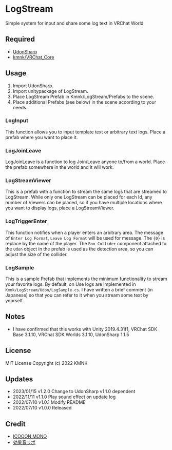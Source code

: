 # LogStream
Simple system for input and share some log text in VRChat World

## Required
- [UdonSharp](vrchat-community/UdonSharp)
- [kmnk/VRChat_Core](https://github.com/kmnk/VRChat_Core)

## Usage
1. Import UdonSharp.
2. Import unitypackage of LogStream.
3. Place LogStream Prefab in Kmnk/LogStream/Prefabs to the scene.
4. Place additional Prefabs (see below) in the scene according to your needs.

### LogInput
This function allows you to input template text or arbitrary text logs.
Place a prefab where you want to place it.

### LogJoinLeave
LogJoinLeave is a function to log Join/Leave anyone to/from a world.
Place the prefab somewhere in the world and it will work.

### LogStreamViewer
This is a prefab with a function to stream the same logs that are streamed to LogStream.
While only one LogStream can be placed for each Id, any number of Viewers can be placed, so if you have multiple locations where you want to display logs, place a LogStreamViewer.

### LogTriggerEnter
This function notifies when a player enters an arbitrary area.
The message of `Enter Log Format`, `Leave Log Format` will be used for message. The `{0}` is replace by the name of the player.
The `Box Collider` component attached to the `Udon` object in the prefab is used as the detection area, so you can adjust the size of the collider.

### LogSample
This is a sample Prefab that implements the minimum functionality to stream your favorite logs.
By default, on Use logs are implemented in `Kmnk/LogStream/Udon/LogSample.cs`.
I have written a brief comment (in Japanese) so that you can refer to it when you stream some text by yourself.


## Notes
- I have confirmed that this works with Unity 2019.4.31f1, VRChat SDK Base 3.1.10, VRChat SDK Worlds 3.1.10, UdonSharp 1.1.5

## License
MIT License
Copyright (c) 2022 KMNK

## Updates
- 2023/01/15 v1.2.0 Change to UdonSharp v1.1.0 dependent
- 2022/11/11 v1.1.0 Play sound effect on update log
- 2022/07/10 v1.0.1 Modify README
- 2022/07/10 v1.0.0 Released

## Credit
- [ICOOON MONO](https://icooon-mono.com/)
- [効果音ラボ](https://soundeffect-lab.info/)